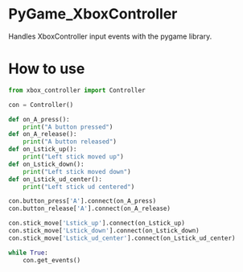 # PyGame_XboxController
Handles XboxController input events with the pygame library.


# How to use

```python
from xbox_controller import Controller

con = Controller()

def on_A_press():
    print("A button pressed")
def on_A_release():
    print("A button released")
def on_Lstick_up():
    print("Left stick moved up")
def on_Lstick_down():
    print("Left stick moved down")
def on_Lstick_ud_center():
    print("Left stick ud centered")

con.button_press['A'].connect(on_A_press)
con.button_release['A'].connect(on_A_release)

con.stick_move['Lstick_up'].connect(on_Lstick_up)
con.stick_move['Lstick_down'].connect(on_Lstick_down)
con.stick_move['Lstick_ud_center'].connect(on_Lstick_ud_center)

while True:
    con.get_events()
```
